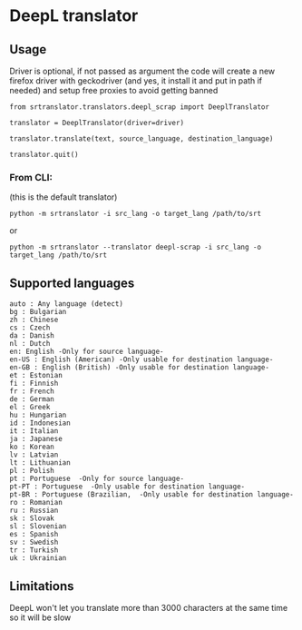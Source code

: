 # DeepL translator

## Usage

Driver is optional, if not passed as argument the code will create a new firefox driver with geckodriver (and yes, it install it and put in path if needed) and setup free proxies to avoid getting banned

```
from srtranslator.translators.deepl_scrap import DeeplTranslator

translator = DeeplTranslator(driver=driver)

translator.translate(text, source_language, destination_language)

translator.quit()
```

### From CLI:

(this is the default translator)

```
python -m srtranslator -i src_lang -o target_lang /path/to/srt
```

or

```
python -m srtranslator --translator deepl-scrap -i src_lang -o target_lang /path/to/srt
```

## Supported languages

```
auto : Any language (detect)
bg : Bulgarian
zh : Chinese
cs : Czech
da : Danish
nl : Dutch
en: English -Only for source language-
en-US : English (American) -Only usable for destination language-
en-GB : English (British) -Only usable for destination language-
et : Estonian
fi : Finnish
fr : French
de : German
el : Greek
hu : Hungarian
id : Indonesian
it : Italian
ja : Japanese
ko : Korean
lv : Latvian
lt : Lithuanian
pl : Polish
pt : Portuguese  -Only for source language-
pt-PT : Portuguese  -Only usable for destination language-
pt-BR : Portuguese (Brazilian,  -Only usable for destination language-
ro : Romanian
ru : Russian
sk : Slovak
sl : Slovenian
es : Spanish
sv : Swedish
tr : Turkish
uk : Ukrainian
```

## Limitations

DeepL won't let you translate more than 3000 characters at the same time so it will be slow
